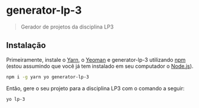 # generator-lp-3
> Gerador de projetos da disciplina LP3

## Instalação

Primeiramente, instale o [Yarn](https://yarnpkg.com/), o [Yeoman](http://yeoman.io) e generator-lp-3 utilizando [npm](https://www.npmjs.com/) (estou assumindo que você já tem instalado em seu computador o [Node.js](https://nodejs.org/)).

```bash
npm i -g yarn yo generator-lp-3
```

Então, gere o seu projeto para a disciplina LP3 com o comando a seguir:

```bash
yo lp-3
```